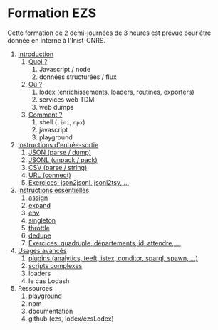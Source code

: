 # Formation EZS

Cette formation de 2 demi-journées de 3 heures est prévue pour être donnée en
interne à l'Inist-CNRS.

1. [Introduction](Introduction.md)
   1. [Quoi ?](Introduction.md#quoi-)
      1. Javascript / node
      2. données structurées / flux
   2. [Où ?](Introduction.md#o%C3%B9-)
      1. lodex (enrichissements, loaders, routines, exporters)
      2. services web TDM
      3. web dumps
   3. [Comment ?](Introduction.md#comment-)
      1. shell (`.ini`, `npx`)
      2. javascript
      3. playground
2. [Instructions d'entrée-sortie](basics.md)
   1. [JSON (parse / dump)](basics.md#json-parse--dump)
   2. [JSONL (unpack / pack)](basics.md#jsonl-unpack--pack)
   3. [CSV (parse / string)](basics.md#csv-parse--string)
   4. [URL (connect)](basics.md#url-connect)
   5. [Exercices: json2jsonl, jsonl2tsv, ...](basics.md#exercices-json2jsonl-jsonl2tsv-et-caetera)
3. [Instructions essentielles](core.md)
   1. [assign](core.md#assign)
   2. [expand](core.md#expand)
   3. [env](core.md#env)
   4. [singleton](core.md#singleton)
   5. [throttle](core.md#throttle)
   6. [dedupe](core.md#dedupe)
   7. [Exercices: quadruple, départements, id, attendre, ...](core.md#exercices)
4. [Usages avancés](advanced.md)
   1. [plugins (analytics, teeft, istex, conditor, sparql, spawn, ...)](advanced.md#plugins)
   2. [scripts complexes](advanced.md#scripts-complexes)
   3. loaders
   4. le cas Lodash
5. Ressources
   1. playground
   2. npm
   3. documentation
   4. github (ezs, lodex/ezsLodex)
